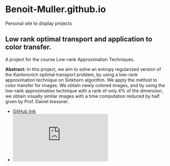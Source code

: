 # Benoit-Muller.github.io
Personal site to display projects
## Low rank optimal transport and application to color transfer.
A project for the course Low-rank Approximation Techniques.

**Abstract:** In this project, we aim to solve an entropy regularized version of the Kantorovich optimal transport problem, by using a low-rank approximation technique on Sinkhorn algorithm. We apply the method to color transfer for images. We obtain newly colored images, and by using the low-rank approximation technique with a rank of only 4% of the dimension, we obtain visually similar images with a time computation reduced by half.
given by Prof. Daniel kressner.
- [GitHub link](Low_Rank_Approximation_Techniques_Project)
- ![Publication link](https://github.com/Benoit-Muller/Low_Rank_Approximation_Techniques_Project/blob/d3489a3167651830a664839a97bccaa2ba68d741/publication.pdf)
